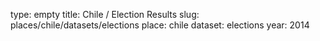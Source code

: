 type: empty
title: Chile / Election Results
slug: places/chile/datasets/elections
place: chile
dataset: elections
year: 2014
